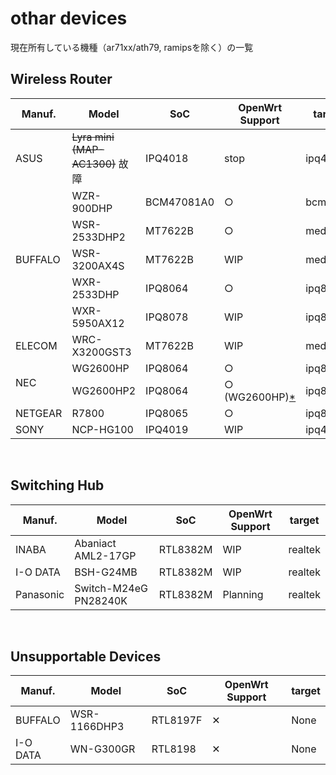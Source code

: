 # othar devices
現在所有している機種（ar71xx/ath79, ramipsを除く）の一覧

## Wireless Router

<table>
	<thead>
		<tr class="active">
			<th>Manuf.</th>
			<th>Model</th>
			<th>SoC</th>
			<th>OpenWrt Support</th>
			<th>target</th>
		</tr>
	</thead>
	<tbody>
		<tr>
			<td>ASUS</td>
			<td><s>Lyra mini (MAP-AC1300)</s> 故障</td>
			<td>IPQ4018</td>
			<td>stop</td>
			<td>ipq40xx</td>
		</tr>
		<tr>
			<td rowspan="5">BUFFALO</td>
			<td>WZR-900DHP</td>
			<td>BCM47081A0</td>
			<td>&#9675;</td>
			<td>bcm53xx</td>
		</tr>
		<tr>
			<td>WSR-2533DHP2</td>
			<td>MT7622B</td>
			<td>&#9675;</td>
			<td>mediatek</td>
		</tr>
		<tr>
			<td>WSR-3200AX4S</td>
			<td>MT7622B</td>
			<td>WIP</td>
			<td>mediatek</td>
		</tr>
		<tr>
			<td>WXR-2533DHP</td>
			<td>IPQ8064</td>
			<td>&#9675;</td>
			<td>ipq806x</td>
		</tr>
		<tr>
			<td>WXR-5950AX12</td>
			<td>IPQ8078</td>
			<td>WIP</td>
			<td>ipq807x</td>
		</tr>
		<tr>
			<td rowspan="1">ELECOM</td>
			<td>WRC-X3200GST3</td>
			<td>MT7622B</td>
			<td>WIP</td>
			<td>mediatek</td>
		</tr>
		<tr>
			<td rowspan="2">NEC</td>
			<td>WG2600HP</td>
			<td>IPQ8064</td>
			<td>&#9675;</td>
			<td>ipq806x</td>
		</tr>
		<tr>
			<td>WG2600HP2</td>
			<td>IPQ8064</td>
			<td>&#9675; (WG2600HP)<a href="https://github.com/musashino205/routers/issues/1#issuecomment-764398696" target="blank">*</a></td>
			<td>ipq806x</td>
		</tr>
		<tr>
			<td rowspan="1">NETGEAR</td>
			<td>R7800</td>
			<td>IPQ8065</td>
			<td>&#9675;</td>
			<td>ipq806x</td>
		</tr>
		<tr>
			<td>SONY</td>
			<td>NCP-HG100</td>
			<td>IPQ4019</td>
			<td>WIP</td>
			<td>ipq40xx</td>
		</tr>
	</tbody>
</table>
<br>

## Switching Hub

<table>
	<thead>
		<tr class="active">
			<th>Manuf.</th>
			<th>Model</th>
			<th>SoC</th>
			<th>OpenWrt Support</th>
			<th>target</th>
		</tr>
	</thead>
	<tbody>
		<tr>
			<td rowspan="1">INABA</td>
			<td>Abaniact AML2-17GP</td>
			<td>RTL8382M</td>
			<td>WIP</td>
			<td>realtek</td>
		</tr>
		<tr>
			<td rowspan="1">I-O DATA</td>
			<td>BSH-G24MB</td>
			<td>RTL8382M</td>
			<td>WIP</td>
			<td>realtek</td>
		</tr>
		<tr>
			<td rowspan="1">Panasonic</td>
			<td>Switch-M24eG PN28240K</td>
			<td>RTL8382M</td>
			<td>Planning</td>
			<td>realtek</td>
		</tr>
	</tbody>
</table>
<br>

## Unsupportable Devices

<table>
	<thead>
		<tr class="active">
			<th>Manuf.</th>
			<th>Model</th>
			<th>SoC</th>
			<th>OpenWrt Support</th>
			<th>target</th>
		</tr>
	</thead>
	<tbody>
		<tr>
			<td>BUFFALO</td>
			<td>WSR-1166DHP3</td>
			<td>RTL8197F</td>
			<td>&#10005;</td>
			<td>None</td>
		</tr>
		<tr>
			<td>I-O DATA</td>
			<td>WN-G300GR</td>
			<td>RTL8198</td>
			<td>&#10005;</td>
			<td>None</td>
		</tr>
	</tbody>
</table>
